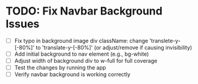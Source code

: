 # TODO: Fix Navbar Background Issues

- [ ] Fix typo in background image div className: change 'translete-y-[-80%]' to 'translate-y-[-80%]' (or adjust/remove if causing invisibility)
- [ ] Add initial background to nav element (e.g., bg-white)
- [ ] Adjust width of background div to w-full for full coverage
- [ ] Test the changes by running the app
- [ ] Verify navbar background is working correctly

